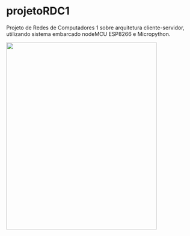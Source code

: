 # projetoRDC1
Projeto de Redes de Computadores 1 sobre arquitetura cliente-servidor, utilizando sistema embarcado nodeMCU ESP8266 e Micropython.

<img src="https://www.baudaeletronica.com.br/media/catalog/product/cache/1/image/9df78eab33525d08d6e5fb8d27136e95/n/o/nodemcu_1_1.jpg" width="400px" height="500px" />
